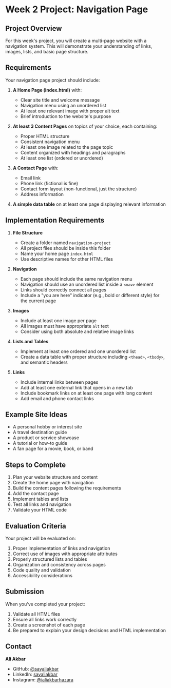 # Week 2 Project: Navigation Page

## Project Overview

For this week's project, you will create a multi-page website with a navigation system. This will demonstrate your understanding of links, images, lists, and basic page structure.

## Requirements

Your navigation page project should include:

1. **A Home Page (index.html)** with:

   - Clear site title and welcome message
   - Navigation menu using an unordered list
   - At least one relevant image with proper alt text
   - Brief introduction to the website's purpose

2. **At least 3 Content Pages** on topics of your choice, each containing:

   - Proper HTML structure
   - Consistent navigation menu
   - At least one image related to the page topic
   - Content organized with headings and paragraphs
   - At least one list (ordered or unordered)

3. **A Contact Page** with:

   - Email link
   - Phone link (fictional is fine)
   - Contact form layout (non-functional, just the structure)
   - Address information

4. **A simple data table** on at least one page displaying relevant information

## Implementation Requirements

1. **File Structure**

   - Create a folder named `navigation-project`
   - All project files should be inside this folder
   - Name your home page `index.html`
   - Use descriptive names for other HTML files

2. **Navigation**

   - Each page should include the same navigation menu
   - Navigation should use an unordered list inside a `<nav>` element
   - Links should correctly connect all pages
   - Include a "you are here" indicator (e.g., bold or different style) for the current page

3. **Images**

   - Include at least one image per page
   - All images must have appropriate `alt` text
   - Consider using both absolute and relative image links

4. **Lists and Tables**

   - Implement at least one ordered and one unordered list
   - Create a data table with proper structure including `<thead>`, `<tbody>`, and semantic headers

5. **Links**
   - Include internal links between pages
   - Add at least one external link that opens in a new tab
   - Include bookmark links on at least one page with long content
   - Add email and phone contact links

## Example Site Ideas

- A personal hobby or interest site
- A travel destination guide
- A product or service showcase
- A tutorial or how-to guide
- A fan page for a movie, book, or band

## Steps to Complete

1. Plan your website structure and content
2. Create the home page with navigation
3. Build the content pages following the requirements
4. Add the contact page
5. Implement tables and lists
6. Test all links and navigation
7. Validate your HTML code

## Evaluation Criteria

Your project will be evaluated on:

1. Proper implementation of links and navigation
2. Correct use of images with appropriate attributes
3. Properly structured lists and tables
4. Organization and consistency across pages
5. Code quality and validation
6. Accessibility considerations

## Submission

When you've completed your project:

1. Validate all HTML files
2. Ensure all links work correctly
3. Create a screenshot of each page
4. Be prepared to explain your design decisions and HTML implementation

## Contact

**Ali Akbar**

- GitHub: [@sayaliakbar](https://github.com/sayaliakbar)
- LinkedIn: [sayaliakbar](https://linkedin.com/in/sayaliakbar)
- Instagram: [@ialiakbarhazara](https://instagram.com/ialiakbarhazara)
